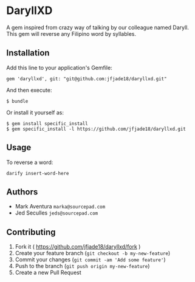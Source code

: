 # DaryllXD

A gem inspired from crazy way of talking by our colleague named Daryll. This gem will reverse any Filipino word by syllables.

## Installation

Add this line to your application's Gemfile:


    gem 'daryllxd', git: "git@github.com:jfjade18/daryllxd.git"

And then execute:

    $ bundle

Or install it yourself as:

    $ gem install specific_install
    $ gem specific_install -l https://github.com/jfjade18/daryllxd.git

## Usage

To reverse a word:

    darify insert-word-here

## Authors

- Mark Aventura `marka@sourcepad.com`
- Jed Seculles `jeds@sourcepad.com`

## Contributing

1. Fork it ( https://github.com/jfjade18/daryllxd/fork )
2. Create your feature branch (`git checkout -b my-new-feature`)
3. Commit your changes (`git commit -am 'Add some feature'`)
4. Push to the branch (`git push origin my-new-feature`)
5. Create a new Pull Request